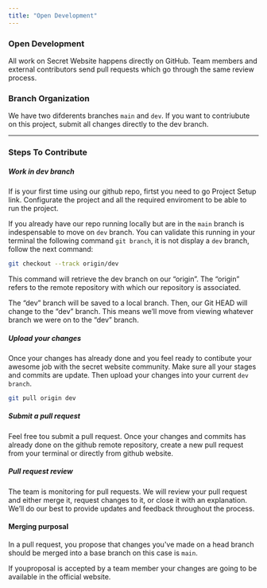 ```yaml
---
title: "Open Development"
---
```



<hero-mixed bg-color="#00DDBE" bg-image="https://ik.imagekit.io/secretnetwork/images/Market_a2a48fa0a9_xM8ldfIFG.jpg">

<template v-slot:title>


###### Documentation

### Open Development

</template>

<template v-slot:body>

- A global, open alternative to the current financial system.
- Products that let you borrow, save, invest, trade, and more.
- Based on open-source technology that anyone can program with.

</template>

</hero-mixed>

<content-navigator-docs>

### Open Development

All work on Secret Website happens directly on GitHub. Team members and external contributors send pull requests which go through the same review process.

### Branch Organization

We have two difderents branches `main` and `dev`. If you want to contriubute on this project, submit all changes directly to the dev branch. 

---

### Steps To Contribute

##### Work in dev branch

If is your first time using our github repo, firtst you need to go Project Setup link. Configurate the project and all the required enviroment to be able to run the project.

If you already have our repo running locally but are in the `main` branch is indespensable to move on `dev` branch. You can validate this running in your terminal the following command ` git branch `, it is not display a `dev` branch, follow the next command: 

```bash
git checkout --track origin/dev
```

This command will retrieve the dev branch on our “origin”. The “origin” refers to the remote repository with which our repository is associated.

The “dev” branch will be saved to a local branch. Then, our Git HEAD will change to the “dev” branch. This means we’ll move from viewing whatever branch we were on to the “dev” branch.

##### Upload your changes
Once your changes has already done and you feel ready to contibute your awesome job with the secret website community. Make sure all your stages and commits are update. Then upload your changes into your current `dev branch`.

```bash
git pull origin dev
```

##### Submit a pull request
Feel free tou submit a pull request. Once your changes and commits has already done on the github remote repository, create a new pull request from your terminal or directly from github website.

##### Pull request review
The team is monitoring for pull requests. We will review your pull request and either merge it, request changes to it, or close it with an explanation. We’ll do our best to provide updates and feedback throughout the process.

#### Merging purposal
In a pull request, you propose that changes you've made on a head branch should be merged into a base branch on this case is `main`. 

If youproposal is accepted by a team member your changes are going to be available in the official website.

</content-navigator-docs>